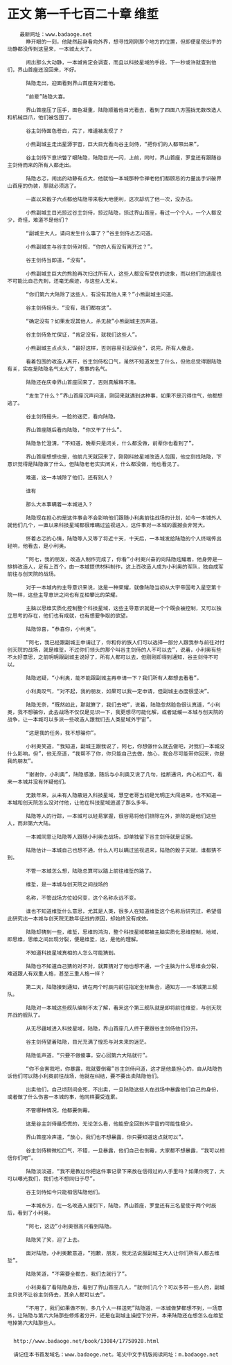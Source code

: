 # 正文 第一千七百二十章 维埑
        最新网址：www.badaoge.net
          睁开眼的一刻，他陡然起身看向外界，想寻找刚刚那个地方的位置，但即便星使出手的动静都没传到这里来，一本城太大了。
      
          闹出那么大动静，一本城肯定会调查，而且以科技星域的手段，下一秒或许就查到他们，界山首座还没回来，不好。
      
          陆隐走出，迎面看到界山首座背对着他。
      
          “前辈”陆隐大喜。
      
          界山首座压了压手，面色凝重，陆隐顺着他目光看去，看到了四面八方围拢无数改造人和机械巨爪，他们被包围了。
      
          谷主剑侍面色苍白，完了，难道被发现了？
      
          小熊副城主走出星源宇宙，巨大目光看向谷主剑侍，“把你们的人都带出来”。
      
          谷主剑侍下意识瞥了眼陆隐，陆隐目光一闪，上前，同时，界山首座，罗皇还有跟随谷主剑侍而来的所有人都走出。
      
          陆隐忐忑，闹出的动静有点大，他就怕一本城那种令禅老他们都顾忌的力量出手识破界山首座的伪装，那就必须逃了。
      
          一直以来骰子六点都给陆隐带来极大地便利，这次却坑了他一次，没办法。
      
          小熊副城主目光掠过谷主剑侍，掠过陆隐，掠过界山首座，看过一个个人，一个人都没少，奇怪，难道不是他们？
      
          “副城主大人，请问发生什么事了？”谷主剑侍忐忑问道。
      
          小熊副城主与谷主剑侍对视，“你的人有没有离开过？”。
      
          谷主剑侍当即道，“没有”。
      
          小熊副城主巨大的熊脸再次扫过所有人，这些人都没有受伤的迹象，而以他们的速度也不可能比自己先到，还毫无痕迹，与这些人无关。
      
          “你们第六大陆除了这些人，有没有其他人来？”小熊副城主问道。
      
          谷主剑侍摇头，“没有，我们都在这”。
      
          “确定没有？如果发现其他人，杀无赦”小熊副城主厉声道。
      
          谷主剑侍急忙保证，“肯定没有，就我们这些人”。
      
          小熊副城主点点头，“最好这样，否则容易引起误会”，说完，所有人撤走。
      
          看着包围的改造人离开，谷主剑侍松口气，虽然不知道发生了什么，但他总觉得跟陆隐有关，实在是陆隐名气太大了，惹事的名气。
      
          陆隐还在庆幸界山首座回来了，否则真解释不清。
      
          “发生了什么？”界山首座沉声问道，刚回来就遇到这种事，如果不是沉得住气，他都想逃了。
      
          谷主剑侍摇头，一脸的迷茫，看向陆隐。
      
          界山首座随后看向陆隐，“你又干了什么”。
      
          陆隐急忙澄清，“不知道，晚辈只是闭关，什么都没做，前辈你也看到了”。
      
          界山首座想想也是，他前几天就回来了，刚刚科技星域改造人包围，他立刻找陆隐，下意识觉得是陆隐做了什么，但陆隐老老实实闭关，什么都没做，他也看见了。
      
          难道，这一本城除了他们，还有别人？
      
          谁有
      
          那么大本事瞒着一本城进入？
      
          陆隐现在担心的是这件事会不会影响他们跟随小利奥前往战场的计划，如今一本城外人就他们几个，一直以来科技星域都很难瞒过监视进入，这件事对一本城的震撼会非常大。
      
          怀着忐忑的心情，陆隐等人又等了将近十天，十天后，一本城发给陆隐的个人终端传出轻响，他看去，是小利奥。
      
          “阿七，我的朋友，改造人制作完成了，你看”小利奥兴奋的向陆隐炫耀着，他身旁是一排排改造人，足有上百个，由一本城提供材料制作，这上百改造人成为小利奥的军队，独自成军前往与创天院的战场。
      
          对于一本城内的主导意识来说，这是一种荣耀，就像陆隐当初从大宇帝国考入星空第十院一样，这些主导意识之间也有互相攀比的荣耀。
      
          主脑以思维实质化控制整个科技星域，这些主导意识就是一个个既会被控制，又可以独立思考的存在，他们也有成就，也有想要争取的欲望。
      
          陆隐惊喜，“恭喜你，小利奥”。
      
          “阿七，我已经跟副城主申请过了，你和你的族人们可以选择一部分人跟我参与前往对付创天院的战场，就是维埑，不过你们领头的那个叫谷主剑侍的人不可以去”，说着，小利奥有些不太好意思，之前明明跟副城主说好了，所有人都可以去，但刚刚却得到通知，谷主剑侍不可以。
      
          陆隐迟疑，“小利奥，能不能跟副城主再申请一下？我们所有人都想去看看”。
      
          小利奥叹气，“对不起，我的朋友，如果可以我一定申请，但副城主态度很坚决”。
      
          陆隐无奈，“既然如此，那就算了，我们去吧”，说着，陆隐忽然脸色很认真道，“小利奥，我不想骗你，此去战场不仅仅是见识一下，我更想尽可能化解，或者延缓一本城与创天院的战争，让一本城可以多派一些改造人跟我们去人类星域外宇宙”。
      
          “这是我的任务，我不想骗你”。
      
          小利奥笑道，“我知道，副城主跟我说了，阿七，你想做什么就去做吧，对我们一本城没什么影响，但”，他无奈道，“我帮不了你，你只能自己去做，放心，我会尽可能带你回来，你是我的朋友”。
      
          “谢谢你，小利奥”，陆隐感激，随后与小利奥又说了几句，挂断通讯，内心松口气，看来一本城并没有怀疑他们。
      
          无数年来，从未有人隐蔽进入科技星域，慧空老哥当初是光明正大闯进来，也不知道一本城和创天院怎么没对付他，让他在科技星域逍遥了那么多年。
      
          陆隐等人的行踪，一本城可以轻易掌握，很容易将他们排除在外，排除的是他们这些人，而非第六大陆。
      
          一本城同意让陆隐等人跟随小利奥去战场，却单独留下谷主剑侍就是证据。
      
          陆隐估计一本城自己也想不通，什么人可以瞒过监视进来，陆隐的骰子天赋，谁都猜不到。
      
          不管一本城怎么想，陆隐总算可以踏上前往维埑的路了。
      
          维埑，是一本城与创天院之间战场的
      
          名称，不管战场方位如何变，这个名称永远不变。
      
          谁也不知道维埑什么意思，尤其是人类，很多人在知道维埑这个名称后研究过，希望借此研究出一本城与创天院无数年征战的原因，却始终没有成效。
      
          陆隐却猜到一些，维埑，思维的鸿沟，整个科技星域都被主脑实质化思维控制，地域，即思维，思维之间出现分裂，便是维埑，这，是他的理解。
      
          不知道科技星域真相的人怎么可能猜到。
      
          陆隐也不知道自己猜的对不对，就算猜对了他也想不通，一个主脑为什么思维会分裂，难道跟人有双重人格，甚至三重人格一样？
      
          第二天，陆隐接到通知，请在两个时辰内前往指定坐标集合，通知方——一本城第三舰队。
      
          陆隐对一本城这些舰队编制不太了解，看来这个第三舰队就是即将前往维埑，与创天院开战的舰队了。
      
          从无尽疆域进入科技星域，陆隐，界山首座几人终于要跟谷主剑侍他们分开。
      
          谷主剑侍望着陆隐，目光充满了惶恐与对未来的迷茫。
      
          陆隐低声道，“只要不做傻事，安心回第六大陆就行”。
      
          “你不会害我吧，你暴露，我就要倒霉”谷主剑侍问道，这才是他最担心的，自从陆隐告诉他们可以随小利奥前往战场，他就在纠结，要不要出卖陆隐他们。
      
          出卖他们，自己顷刻间会死，不出卖，一旦陆隐这些人在战场中暴露他们自己的身份，或者做了什么伤害一本城的事，他同样要受连累。
      
          不管哪种情况，他都要倒霉。
      
          这是谷主剑侍最恐慌的，无论怎么看，他能安全回到外宇宙的可能性极少。
      
          界山首座冷声道，“放心，我们也不想暴露，你只要知道这点就可以”。
      
          谷主剑侍稍微松口气，不错，一旦暴露，他们自己也倒霉，大家都不想暴露，“我可以相信你们吧”。
      
          陆隐淡淡道，“我不是教过你把这件事记录下来放在信得过的人手里吗？如果你死了，大可以曝光我们，我们也不想同归于尽”。
      
          谷主剑侍如今只能相信陆隐他们。
      
          一本城东方，在一名改造人接引下，陆隐，界山首座，罗皇还有三名星使于两个时辰后，看到了小利奥。
      
          “阿七，这边”小利奥很高兴看到陆隐。
      
          陆隐笑了笑，迎了上去。
      
          面对陆隐，小利奥歉意道，“抱歉，朋友，我无法说服副城主大人让你们所有人都去维埑”。
      
          陆隐笑道，“不需要全都去，我们去就行了”。
      
          小利奥看了看陆隐身后，看到了界山首座几人，“就你们几个？可以多带一些人的，副城主只说不让谷主剑侍去，其余人都可以去”。
      
          “不用了，我们如果做不到，多几个人一样送死”陆隐道，一本城做梦都想不到，一场意外，让陆隐与第六大陆那些修炼者分开，还是在副城主操控下分开，本来陆隐还在想怎么在维埑甩掉第六大陆那些人。
      
      
      http://www.badaoge.net/book/13084/17758928.html
      
      请记住本书首发域名：www.badaoge.net。笔尖中文手机版阅读网址：m.badaoge.net